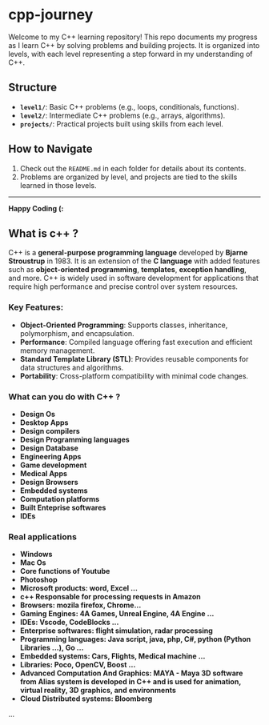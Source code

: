 # cpp-journey
Welcome to my C++ learning repository! This repo documents my progress as I learn C++ by solving problems and building projects. It is organized into levels, with each level representing a step forward in my understanding of C++.


## Structure
- **`level1/`**: Basic C++ problems (e.g., loops, conditionals, functions).
- **`level2/`**: Intermediate C++ problems (e.g., arrays, algorithms).
- **`projects/`**: Practical projects built using skills from each level.


## How to Navigate
1. Check out the `README.md` in each folder for details about its contents.
2. Problems are organized by level, and projects are tied to the skills learned in those levels.


---

**Happy Coding \(:**

## What is c++ ?
C++ is a **general-purpose programming language** developed by **Bjarne Stroustrup** in 1983. It is an extension of the **C language** with added features such as **object-oriented programming**, **templates**, **exception handling**, and more. C++ is widely used in software development for applications that require high performance and precise control over system resources.

### Key Features:

- **Object-Oriented Programming**: Supports classes, inheritance, polymorphism, and encapsulation.
- **Performance**: Compiled language offering fast execution and efficient memory management.
- **Standard Template Library (STL)**: Provides reusable components for data structures and algorithms.
- **Portability**: Cross-platform compatibility with minimal code changes.

### What can you do with C++ ?
- **Design Os**
- **Desktop Apps**
- **Design compilers**
- **Design Programming languages**
- **Design Database**
- **Engineering Apps**
- **Game development**
- **Medical Apps** 
- **Design Browsers**
- **Embedded systems**
- **Computation platforms**
- **Built Enteprise softwares**
- **IDEs**

### Real applications
- **Windows**
- **Mac Os**
- **Core functions of Youtube**
- **Photoshop**
- **Microsoft products: word, Excel ...**
- **c++ Responsable for processing requests in Amazon**
- **Browsers: mozila firefox, Chrome...**
- **Gaming Engines: 4A Games, Unreal Engine, 4A Engine ...**
- **IDEs: Vscode, CodeBlocks ...**
- **Enterprise softwares: flight simulation, radar processing**
- **Programming languages: Java script, java, php, C#, python (Python Libraries ...), Go ...**
- **Embedded systems: Cars, Flights, Medical machine ...**
- **Libraries: Poco, OpenCV, Boost ...**
- **Advanced Computation And Graphics: MAYA - Maya 3D software from Alias system is developed in C++ and is used for animation, virtual reality, 3D graphics, and environments**
- **Cloud Distributed systems: Bloomberg**

...